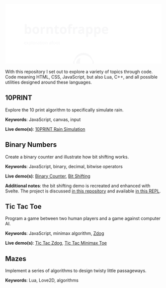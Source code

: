 ![github.com/borntofrappe/code](https://github.com/borntofrappe/code/blob/master/banner.svg)

With this repository I set out to explore a variety of topics through code. Code meaning HTML, CSS, JavaScript, but also Lua, C++, and all possible utilities designed around these languages.

## 10PRINT

Explore the 10 print algorithm to specifically simulate rain.

**Keywords**: JavaScript, canvas, input

**Live demo(s)**: [10PRINT Rain Simulation](https://codepen.io/borntofrappe/pen/OJXNgeg)

## Binary Numbers

Create a binary counter and illustrate how bit shifting works.

**Keywords**: JavaScript, binary, decimal, bitwise operators

**Live demo(s)**: [Binary Counter](https://codepen.io/borntofrappe/pen/jOrvzKx), [Bit Shifting](https://codepen.io/borntofrappe/pen/GRqXxBW)

**Additional notes**: the bit shifting demo is recreated and enhanced with Svelte. The project is discussed [in this repository](https://github.com/borntofrappe/svelte-tutorial/tree/master/Bit%20Shifting) and available [in this REPL](https://svelte.dev/repl/a3bd24b328ce4f318b7b045381faf6a4).

## Tic Tac Toe

Program a game between two human players and a game against computer AI.

**Keywords**: JavaScript, minimax algorithm, [Zdog](https://zzz.dog/)

**Live demo(s)**: [Tic Tac Zdog](https://codepen.io/borntofrappe/pen/wvWEmOy), [Tic Tac Minimax Toe](https://codepen.io/borntofrappe/pen/RwRYMOp)

## Mazes

Implement a series of algorithms to design twisty little passageways.

**Keywords**: Lua, Love2D, algorithms
